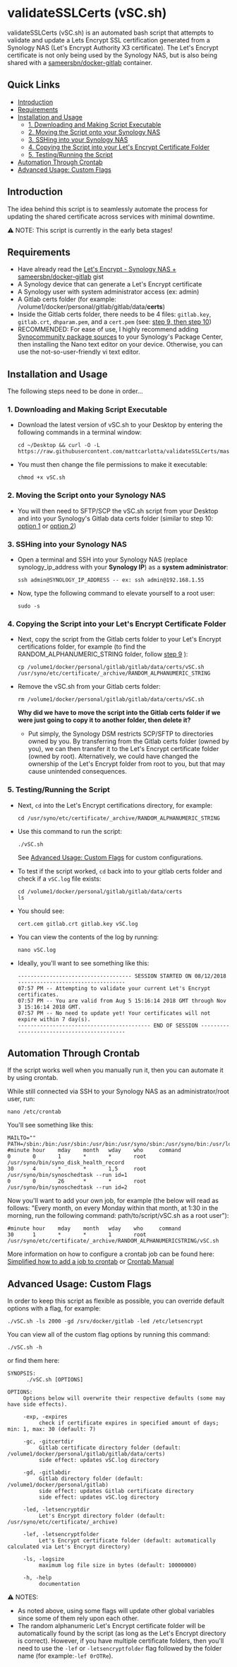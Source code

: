 # validateSSLCerts (vSC.sh)

validateSSLCerts (vSC.sh) is an automated bash script that attempts to validate and update a Lets Encrypt SSL certification generated from a Synology NAS (Let's Encrypt Authority X3 certificate). The Let's Encrypt certificate is not only being used by the Synology NAS, but is also being shared with a <a href="https://github.com/sameersbn/docker-gitlab">sameersbn/docker-gitlab</a> container.

## Quick Links

- [Introduction](#introduction)
- [Requirements](#requirements)
- [Installation and Usage](#installation-and-usage)
  - [1. Downloading and Making Script Executable](#1-downloading-and-making-script-executable)
  - [2. Moving the Script onto your Synology NAS](#2-moving-the-script-onto-your-synology-nas)
  - [3. SSHing into your Synology NAS](#3-sshing-into-your-synology-nas)
  - [4. Copying the Script into your Let's Encrypt Certificate Folder](#4-copying-the-script-into-your-lets-encrypt-certificate-folder)
  - [5. Testing/Running the Script](#5-testingrunning-the-script)
- [Automation Through Crontab](#automation-through-crontab)
- [Advanced Usage: Custom Flags](#advanced-usage-custom-flags)


## Introduction

The idea behind this script is to seamlessly automate the process for updating the shared certificate across services with minimal downtime.

⚠️ NOTE: This script is currently in the early beta stages!

## Requirements

- Have already read the <a href="https://gist.github.com/mattcarlotta/4d9fdb90376c5d13db2c1b69a2d557a6">Let's Encrypt - Synology NAS + sameersbn/docker-gitlab</a> gist
- A Synology device that can generate a Let's Encrypt certificate
- A Synology user with system administrator access (ex: admin)
- A Gitlab certs folder (for example: /volume1/docker/personal/gitlab/gitlab/data/<b>certs</b>)
- Inside the Gitlab certs folder, there needs to be 4 files: `gitlab.key`, `gitlab.crt`, `dhparam.pem`, and a `cert.pem` (see: <a href="https://gist.github.com/mattcarlotta/4d9fdb90376c5d13db2c1b69a2d557a6#viewing-synology-generated-certifications">step 9, then step 10</a>)
- RECOMMENDED: For ease of use, I highly recommend adding <a href="https://synocommunity.com/">Synocommunity package sources</a> to your Synology's Package Center, then installing the Nano text editor on your device. Otherwise, you can use the not-so-user-friendly vi text editor.


## Installation and Usage

  The following steps need to be done in order...


### 1. Downloading and Making Script Executable

- Download the latest version of vSC.sh to your Desktop by entering the following commands in a terminal window:
  ```
  cd ~/Desktop && curl -O -L https://raw.githubusercontent.com/mattcarlotta/validateSSLCerts/master/vSC.sh
  ```

- You must then change the file permissions to make it executable:
  ```
  chmod +x vSC.sh
  ```

### 2. Moving the Script onto your Synology NAS

- You will then need to SFTP/SCP the vSC.sh script from your Desktop and into your Synology's Gitlab data certs folder (similar to step 10: <a href="https://gist.github.com/mattcarlotta/4d9fdb90376c5d13db2c1b69a2d557a6#option-1-scping-file-to-synology-nas">option 1</a> or <a href="https://gist.github.com/mattcarlotta/4d9fdb90376c5d13db2c1b69a2d557a6#option-2-sftping-file-to-synology-nas">option 2</a>)

### 3. SSHing into your Synology NAS

- Open a terminal and SSH into your Synology NAS (replace synology_ip_address with your <b>Synology IP</b>) as a <b>system administrator</b>:
  ```
  ssh admin@SYNOLOGY_IP_ADDRESS -- ex: ssh admin@192.168.1.55
  ```

- Now, type the following command to elevate yourself to a root user:
  ```
  sudo -s
  ```

### 4. Copying the Script into your Let's Encrypt Certificate Folder

- Next, copy the script from the Gitlab certs folder to your Let's Encrypt certifications folder, for example (to find the RANDOM_ALPHANUMERIC_STRING folder, follow <a href="https://gist.github.com/mattcarlotta/4d9fdb90376c5d13db2c1b69a2d557a6#viewing-synology-generated-certifications">step 9</a> ):
  ```
  cp /volume1/docker/personal/gitlab/gitlab/data/certs/vSC.sh /usr/syno/etc/certificate/_archive/RANDOM_ALPHANUMERIC_STRING
  ```

- Remove the vSC.sh from your Gitlab certs folder:
  ```
  rm /volume1/docker/personal/gitlab/gitlab/data/certs/vSC.sh
  ```

  <b>Why did we have to move the script into the Gitlab certs folder if we were just going to copy it to another folder, then delete it?</b>
  - Put simply, the Synology DSM restricts SCP/SFTP to directories owned by you. By transferring from the Gitlab certs folder (owned by you), we can then transfer it to the Let's Encrypt certificate folder (owned by root). Alternatively, we could have changed the ownership of the Let's Encrypt folder from root to you, but that may cause unintended consequences.

### 5. Testing/Running the Script

- Next, `cd` into the Let's Encrypt certifications directory, for example:
  ```
  cd /usr/syno/etc/certificate/_archive/RANDOM_ALPHANUMERIC_STRING
  ```

- Use this command to run the script:
  ```
  ./vSC.sh
  ```
  See [Advanced Usage: Custom Flags](#advanced-usage-custom-flags) for custom configurations.


- To test if the script worked, `cd` back into to your gitlab certs folder and check if a `vSC.log` file exists:
  ```
  cd /volume1/docker/personal/gitlab/gitlab/data/certs
  ls
  ```

- You should see:
  ```
  cert.cem gitlab.crt gitlab.key vSC.log
  ```

- You can view the contents of the log by running:
  ```
  nano vSC.log
  ```

- Ideally, you'll want to see something like this:
  ```
  ------------------------------------ SESSION STARTED ON 08/12/2018 ----------------------------------
  07:57 PM -- Attempting to validate your current Let's Encrypt certificates.
  07:57 PM -- You are valid from Aug 5 15:16:14 2018 GMT through Nov 3 15:16:14 2018 GMT.
  07:57 PM -- No need to update yet! Your certificates will not expire within 7 day(s).
  ------------------------------------------ END OF SESSION -------------------------------------------
  ```

## Automation Through Crontab

If the script works well when you manually run it, then you can automate it by using crontab.

While still connected via SSH to your Synology NAS as an administrator/root user, run:
```
nano /etc/crontab  
```

You'll see something like this:
```
MAILTO=""
PATH=/sbin:/bin:/usr/sbin:/usr/bin:/usr/syno/sbin:/usr/syno/bin:/usr/local/sbin:/usr/local/bin
#minute hour    mday    month   wday    who     command
0       0       1       *       *       root    /usr/syno/bin/syno_disk_health_record
30      4       *       *       1,5     root    /usr/syno/bin/synoschedtask --run id=1
0       0       26      *       *       root    /usr/syno/bin/synoschedtask --run id=2
```

Now you'll want to add your own job, for example (the below will read as follows: "Every month, on every Monday within that month, at 1:30 in the morning, run the following command: path/to/script/vSC.sh as a root user"):
```
#minute hour    mday    month   wday    who     command
30      1       *       *       1       root    /usr/syno/etc/certificate/_archive/RANDOM_ALPHANUMERICSTRING/vSC.sh
```

More information on how to configure a crontab job can be found here:
<a href="https://www.cyberciti.biz/faq/how-do-i-add-jobs-to-cron-under-linux-or-unix-oses/">Simplified how to add a job to crontab</a>
or
<a href="https://help.ubuntu.com/community/CronHowto">Crontab Manual</a>


## Advanced Usage: Custom Flags

In order to keep this script as flexible as possible, you can override default options with a flag, for example:
```
./vSC.sh -ls 2000 -gd /srv/docker/gitlab -led /etc/letsencrypt
```

You can view all of the custom flag options by running this command:
```
./vSC.sh -h
```

or find them here:
```
SYNOPSIS:
      ./vSC.sh [OPTIONS]

OPTIONS:
     Options below will overwrite their respective defaults (some may have side effects).

     -exp, -expires
          check if certificate expires in specified amount of days; min: 1, max: 30 (default: 7)

     -gc, -gitcertdir
          Gitlab certificate directory folder (default: /volume1/docker/personal/gitlab/gitlab/data/certs)
          side effect: updates vSC.log directory

     -gd, -gitlabdir
          Gitlab directory folder (default: /volume1/docker/personal/gitlab)
          side effect: updates Gitlab certificate directory
          side effect: updates vSC.log directory

     -led, -letsencryptdir
          Let's Encrypt directory folder (default: /usr/syno/etc/certificate/_archive)

     -lef, -letsencryptfolder
          Let's Encrypt certificate folder (default: automatically calculated via Let's Encrypt directory)

     -ls, -logsize
          maximum log file size in bytes (default: 10000000)

     -h, -help
          documentation
```

⚠️ NOTES:
- As noted above, using some flags will update other global variables since some of them rely upon each other.
- The random alphanumeric Let's Encrypt certificate folder will be automatically found by the script (as long as the Let's Encrypt directory is correct). However, if you have multiple certificate folders, then you'll need to use the `-lef` or `-letsencryptfolder` flag followed by the folder name (for example:`-lef 0rOTRe`).

